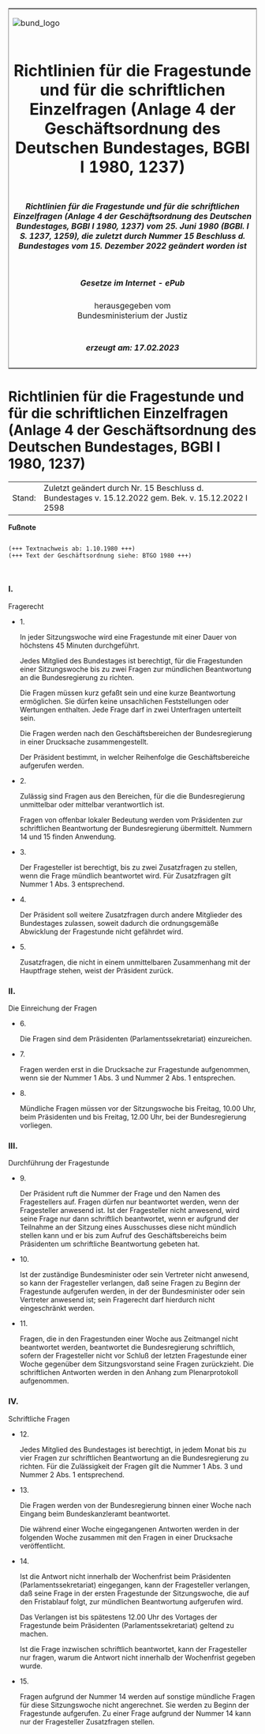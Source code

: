 <span id="DECKBLATT.html"></span>

<table border="0" frame="border" width="100%">

<tr valign="top">

<td align="left">

![bund\_logo](BfJ_2021_Web_de_de.gif)

</td>

<td align="right">

 

</td>

</tr>

<tr align="center" valign="middle">

<td colspan="2">

# Richtlinien für die Fragestunde und für die schriftlichen Einzelfragen (Anlage 4 der Geschäftsordnung des Deutschen Bundestages, BGBl I 1980, 1237)

</td>

</tr>

<tr align="center" valign="middle">

<td colspan="2">

##### Richtlinien für die Fragestunde und für die schriftlichen Einzelfragen (Anlage 4 der Geschäftsordnung des Deutschen Bundestages, BGBl I 1980, 1237) vom 25. Juni 1980 (BGBl. I S. 1237, 1259), die zuletzt durch Nummer 15 Beschluss d. Bundestages vom 15. Dezember 2022 geändert worden ist

</td>

</tr>

<tr align="center" valign="middle">

<td colspan="2">

  
  

##### Gesetze im Internet - ePub  
  
herausgegeben vom  
Bundesministerium der Justiz

</td>

</tr>

<tr align="center" valign="bottom">

<td colspan="2">

  
  

##### erzeugt am: 17.02.2023

</td>

</tr>

</table>

<span id="BJNR012590980.html"></span>

# Richtlinien für die Fragestunde und für die schriftlichen Einzelfragen (Anlage 4 der Geschäftsordnung des Deutschen Bundestages, BGBl I 1980, 1237)

<div>

<div class="jnhtml">

|        |                                                                                                     |
| ------ | --------------------------------------------------------------------------------------------------- |
| Stand: | Zuletzt geändert durch Nr. 15 Beschluss d. Bundestages v. 15.12.2022 gem. Bek. v. 15.12.2022 I 2598 |

</div>

</div>

<div>

  
**Fußnote**

<div class="jnhtml">

<div>

<div class="jurAbsatz">

  

``` 
 
(+++ Textnachweis ab: 1.10.1980 +++)
(+++ Text der Geschäftsordnung siehe: BTGO 1980 +++)

 
```

</div>

</div>

</div>

</div>

<span id="BJNR012590980BJNE000102377.html"></span>

### I.  
Fragerecht

<div>

<div class="jnhtml">

<div>

<div class="jurAbsatz">

  - 1\.
    
    <div style="">
    
    In jeder Sitzungswoche wird eine Fragestunde mit einer Dauer von
    höchstens 45 Minuten durchgeführt.
    
    </div>
    
    <div style="">
    
    Jedes Mitglied des Bundestages ist berechtigt, für die Fragestunden
    einer Sitzungswoche bis zu zwei Fragen zur mündlichen Beantwortung
    an die Bundesregierung zu richten.
    
    </div>
    
    <div style="">
    
    Die Fragen müssen kurz gefaßt sein und eine kurze Beantwortung
    ermöglichen. Sie dürfen keine unsachlichen Feststellungen oder
    Wertungen enthalten. Jede Frage darf in zwei Unterfragen unterteilt
    sein.
    
    </div>
    
    <div style="">
    
    Die Fragen werden nach den Geschäftsbereichen der Bundesregierung in
    einer Drucksache zusammengestellt.
    
    </div>
    
    <div style="">
    
    Der Präsident bestimmt, in welcher Reihenfolge die Geschäftsbereiche
    aufgerufen werden.
    
    </div>

  - 2\.
    
    <div style="">
    
    Zulässig sind Fragen aus den Bereichen, für die die Bundesregierung
    unmittelbar oder mittelbar verantwortlich ist.
    
    </div>
    
    <div style="">
    
    Fragen von offenbar lokaler Bedeutung werden vom Präsidenten zur
    schriftlichen Beantwortung der Bundesregierung übermittelt. Nummern
    14 und 15 finden Anwendung.
    
    </div>

  - 3\.
    
    <div style="">
    
    Der Fragesteller ist berechtigt, bis zu zwei Zusatzfragen zu
    stellen, wenn die Frage mündlich beantwortet wird. Für Zusatzfragen
    gilt Nummer 1 Abs. 3 entsprechend.
    
    </div>

  - 4\.
    
    <div style="">
    
    Der Präsident soll weitere Zusatzfragen durch andere Mitglieder des
    Bundestages zulassen, soweit dadurch die ordnungsgemäße Abwicklung
    der Fragestunde nicht gefährdet wird.
    
    </div>

  - 5\.
    
    <div style="">
    
    Zusatzfragen, die nicht in einem unmittelbaren Zusammenhang mit der
    Hauptfrage stehen, weist der Präsident zurück.
    
    </div>

</div>

</div>

</div>

</div>

<span id="BJNR012590980BJNE000204377.html"></span>

### II.  
Die Einreichung der Fragen

<div>

<div class="jnhtml">

<div>

<div class="jurAbsatz">

  - 6\.
    
    <div style="">
    
    Die Fragen sind dem Präsidenten (Parlamentssekretariat)
    einzureichen.
    
    </div>

  - 7\.
    
    <div style="">
    
    Fragen werden erst in die Drucksache zur Fragestunde aufgenommen,
    wenn sie der Nummer 1 Abs. 3 und Nummer 2 Abs. 1 entsprechen.
    
    </div>

  - 8\.
    
    <div style="">
    
    Mündliche Fragen müssen vor der Sitzungswoche bis Freitag, 10.00
    Uhr, beim Präsidenten und bis Freitag, 12.00 Uhr, bei der
    Bundesregierung vorliegen.
    
    </div>

</div>

</div>

</div>

</div>

<span id="BJNR012590980BJNE000302377.html"></span>

### III.  
Durchführung der Fragestunde

<div>

<div class="jnhtml">

<div>

<div class="jurAbsatz">

  - 9\.
    
    <div style="">
    
    Der Präsident ruft die Nummer der Frage und den Namen des
    Fragestellers auf. Fragen dürfen nur beantwortet werden, wenn der
    Fragesteller anwesend ist. Ist der Fragesteller nicht anwesend, wird
    seine Frage nur dann schriftlich beantwortet, wenn er aufgrund der
    Teilnahme an der Sitzung eines Ausschusses diese nicht mündlich
    stellen kann und er bis zum Aufruf des Geschäftsbereichs beim
    Präsidenten um schriftliche Beantwortung gebeten hat.
    
    </div>

  - 10\.
    
    <div style="">
    
    Ist der zuständige Bundesminister oder sein Vertreter nicht
    anwesend, so kann der Fragesteller verlangen, daß seine Fragen zu
    Beginn der Fragestunde aufgerufen werden, in der der Bundesminister
    oder sein Vertreter anwesend ist; sein Fragerecht darf hierdurch
    nicht eingeschränkt werden.
    
    </div>

  - 11\.
    
    <div style="">
    
    Fragen, die in den Fragestunden einer Woche aus Zeitmangel nicht
    beantwortet werden, beantwortet die Bundesregierung schriftlich,
    sofern der Fragesteller nicht vor Schluß der letzten Fragestunde
    einer Woche gegenüber dem Sitzungsvorstand seine Fragen zurückzieht.
    Die schriftlichen Antworten werden in den Anhang zum Plenarprotokoll
    aufgenommen.
    
    </div>

</div>

</div>

</div>

</div>

<span id="BJNR012590980BJNE000401377.html"></span>

### IV.  
Schriftliche Fragen

<div>

<div class="jnhtml">

<div>

<div class="jurAbsatz">

  - 12\.
    
    <div style="">
    
    Jedes Mitglied des Bundestages ist berechtigt, in jedem Monat bis zu
    vier Fragen zur schriftlichen Beantwortung an die Bundesregierung zu
    richten. Für die Zulässigkeit der Fragen gilt die Nummer 1 Abs. 3
    und Nummer 2 Abs. 1 entsprechend.
    
    </div>

  - 13\.
    
    <div style="">
    
    Die Fragen werden von der Bundesregierung binnen einer Woche nach
    Eingang beim Bundeskanzleramt beantwortet.
    
    </div>
    
    <div style="">
    
    Die während einer Woche eingegangenen Antworten werden in der
    folgenden Woche zusammen mit den Fragen in einer Drucksache
    veröffentlicht.
    
    </div>

  - 14\.
    
    <div style="">
    
    Ist die Antwort nicht innerhalb der Wochenfrist beim Präsidenten
    (Parlamentssekretariat) eingegangen, kann der Fragesteller
    verlangen, daß seine Frage in der ersten Fragestunde der
    Sitzungswoche, die auf den Fristablauf folgt, zur mündlichen
    Beantwortung aufgerufen wird.
    
    </div>
    
    <div style="">
    
    Das Verlangen ist bis spätestens 12.00 Uhr des Vortages der
    Fragestunde beim Präsidenten (Parlamentssekretariat) geltend zu
    machen.
    
    </div>
    
    <div style="">
    
    Ist die Frage inzwischen schriftlich beantwortet, kann der
    Fragesteller nur fragen, warum die Antwort nicht innerhalb der
    Wochenfrist gegeben wurde.
    
    </div>

  - 15\.
    
    <div style="">
    
    Fragen aufgrund der Nummer 14 werden auf sonstige mündliche Fragen
    für diese Sitzungswoche nicht angerechnet. Sie werden zu Beginn der
    Fragestunde aufgerufen. Zu einer Frage aufgrund der Nummer 14 kann
    nur der Fragesteller Zusatzfragen stellen.
    
    </div>

</div>

</div>

</div>

</div>
